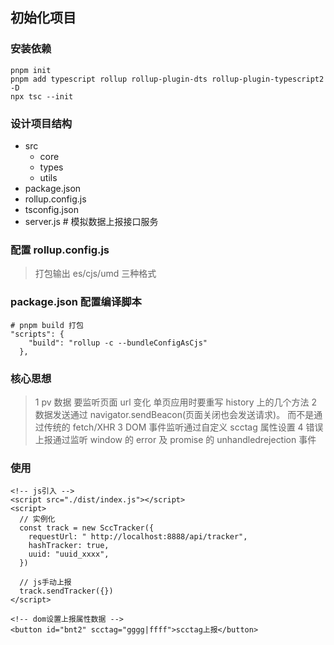 ## 初始化项目

### 安装依赖

```
pnpm init
pnpm add typescript rollup rollup-plugin-dts rollup-plugin-typescript2 -D
npx tsc --init
```

### 设计项目结构

- src
  - core
  - types
  - utils
- package.json
- rollup.config.js
- tsconfig.json
- server.js # 模拟数据上报接口服务

### 配置 rollup.config.js

> 打包输出 es/cjs/umd 三种格式

### package.json 配置编译脚本

```
# pnpm build 打包
"scripts": {
    "build": "rollup -c --bundleConfigAsCjs"
  },
```

### 核心思想

> 1 pv 数据 要监听页面 url 变化 单页应用时要重写 history 上的几个方法
> 2 数据发送通过 navigator.sendBeacon(页面关闭也会发送请求)。 而不是通过传统的 fetch/XHR
> 3 DOM 事件监听通过自定义 scctag 属性设置
> 4 错误上报通过监听 window 的 error 及 promise 的 unhandledrejection 事件

### 使用

```
<!-- js引入 -->
<script src="./dist/index.js"></script>
<script>
  // 实例化
  const track = new SccTracker({
    requestUrl: " http://localhost:8888/api/tracker",
    hashTracker: true,
    uuid: "uuid_xxxx",
  })

  // js手动上报
  track.sendTracker({})
</script>

<!-- dom设置上报属性数据 -->
<button id="bnt2" scctag="gggg|ffff">scctag上报</button>

```

